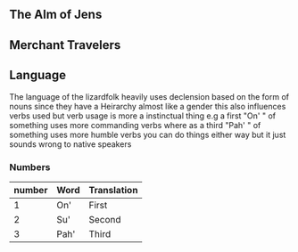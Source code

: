 
## The Alm of Jens

## Merchant Travelers 

## Language
The language of the lizardfolk heavily uses declension based on the form of nouns since they have a Heirarchy almost like a gender this also influences verbs used but verb usage is more a instinctual thing e.g a first "On' " of something uses more commanding verbs where as a third "Pah' " of something uses more humble verbs you can do things either way but it just sounds wrong to native speakers

### Numbers
| number | Word | Translation |
| ------ | ---- | ----------- |
| 1      | On'  | First       |
| 2      | Su'  | Second      |
| 3      | Pah' | Third       |



